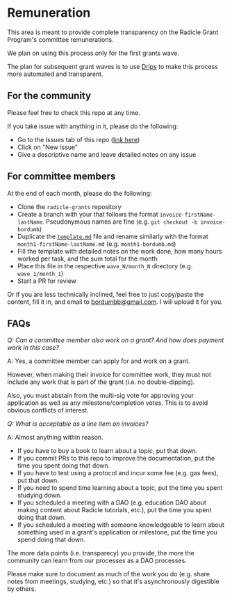 # Remuneration

This area is meant to provide complete transparency on the Radicle Grant Program's committee remunerations.

We plan on using this process only for the first grants wave.

The plan for subsequent grant waves is to use [Drips](https://github.com/radicle-dev/drips-landing-page) to make this process more automated and transparent.

## For the community

Please feel free to check this repo at any time.

If you take issue with anything in it, please do the following:
* Go to the Issues tab of this repo ([link here](https://github.com/radicle-dev/radicle-grants/issues))
* Click on "New issue"
* Give a descriptive name and leave detailed notes on any issue

## For committee members

At the end of each month, please do the following:
* Clone the ``radicle-grants`` repository
* Create a branch with your that follows the format ``invoice-firstName-lastName``. Pseudonymous names are fine (e.g. ``git checkout -b invoice-bordumb``)
* Duplicate the [``template.md``](template.md) file and rename similarly with the format ``month1-firstName-lastName.md`` (e.g. ``month1-bordumb.md``)
* Fill the template with detailed notes on the work done, how many hours worked per task, and the sum total for the month
* Place this file in the respective ``wave_N/month_N`` directory (e.g. ``wave_1/month_1``)
* Start a PR for review

Or if you are less technically inclined, feel free to just copy/paste the content, fill it in, and email to <bordumbb@gmail.com>. I will upload it for you.

## FAQs

*Q: Can a committee member also work on a grant? And how does payment work in this case?*

A: Yes, a committee member can apply for and work on a grant. 

However, when making their invoice for committee work, they must not include any work that is part of the grant (i.e. no double-dipping).

Also, you must abstain from the multi-sig vote for approving your application as well as any milestone/completion votes. This is to avoid obvious conflicts of interest.

*Q: What is acceptable as a line item on invoices?*

A: Almost anything within reason.

* If you have to buy a book to learn about a topic, put that down.
* If you commit PRs to this repo to improve the documentation, put the time you spent doing that down.
* If you have to test using a protocol and incur some fee (e.g. gas fees), put that down.
* If you need to spend time learning about a topic, put the time you spent studying down.
* If you scheduled a meeting with a DAO (e.g. education DAO about making content about Radicle tutorials, etc.), put the time you spent doing that down.
* If you scheduled a meeting with someone knowledgeable to learn about something used in a grant's application or milestone, put the time you spend doing that down.

The more data points (i.e. transparecy) you provide, the more the community can learn from our processes as a DAO processes. 

Please make sure to document as much of the work you do (e.g. share notes from meetings, studying, etc.) so that it's asynchronously digestible by others.
